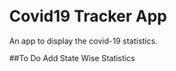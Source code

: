 # Covid19 Tracker App
An app to display the covid-19 statistics.

##To Do
Add State Wise Statistics
